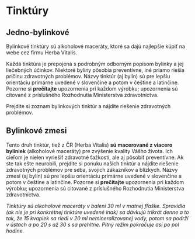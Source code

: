 Tinktúry
=========

## Jedno-bylinkové

Bylinkové tinktúry sú alkoholové maceráty, ktoré sa dajú najlepšie kúpiť na
webe cez firmu Herba Vitalis.

Každá tinktúra je prepojená s podrobným odborným popisom bylinky a jej
liečebných účinkov. Niektoré byliny pôsobia preventívne, iné priamo riešia
príčinu zdravotných problémov. Názvy tinktúr (aj bylín) sú pre lepšiu orientáciu
primárne uvedené v slovenčine a potom v češtine a latinčine. Pozorne si
**prečítajte** upozornenia pri každom výrobku; upozornenia sú citované z
príslušného Rozhodnutia Ministerstva zdravotníctva.

Prejdite si zoznam bylinkových tinktúr a nájdite riešenie zdravotných problémov.

## Bylinkové zmesi

Tento druh tinktúr, tiež z ČR (Herba Vitalis) **sú macerované z viacero
byliniek** (alkoholové maceráty) pre zvýšenie kvality Vášho života. Ich cieľom
je nielen vyriešiť zdravotné ťažkosti, ale aj pôsobiť preventívne. Ak ste tak
ešte neurobili, prejdite si ponuku našich tinktúr a nájdite riešenie zdravotných
problémov pre seba, svojich zákazníkov a blízkych. Názvy zmesí (aj bylín) sú pre
lepšiu orientáciu primárne uvedené v slovenčine a potom v češtine a latinčine.
Pozorne si **prečítajte** upozornenia pri každom výrobku; upozornenia sú
citované z príslušného Rozhodnutia Ministerstva zdravotníctva.


*Tinktúry sú alkoholové maceráty v balení 30 ml v matnej fľaške. Spravidla (ak
nie je pri konkrétnej tinktúre uvedené inak) sa dávkujú trikrát denne a to tak,
že 15 kvapiek sa riedi v 20 ml nemineralizovanej vody, potom sa podrží v ústach
a po 20 s až 30 s sa prehltne. Pitný režim pokračuje asi po pol hodine.*
